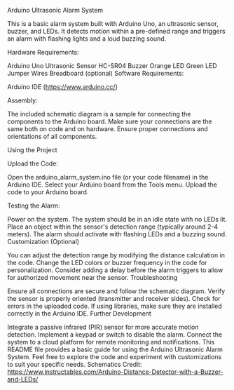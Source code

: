 Arduino Ultrasonic Alarm System

This is a basic alarm system built with Arduino Uno, an ultrasonic sensor, buzzer, and LEDs. It detects motion within a pre-defined range and triggers an alarm with flashing lights and a loud buzzing sound.

Hardware Requirements:

Arduino Uno
Ultrasonic Sensor HC-SR04
Buzzer
Orange LED
Green LED
Jumper Wires
Breadboard (optional)
Software Requirements:

Arduino IDE (https://www.arduino.cc/)

Assembly:

The included schematic diagram is a sample for connecting the components to the Arduino board. Make sure your connections
are the same both on code and on hardware.
Ensure proper connections and orientations of all components.


Using the Project

Upload the Code:

Open the arduino_alarm_system.ino file (or your code filename) in the Arduino IDE.
Select your Arduino board from the Tools menu.
Upload the code to your Arduino board.


Testing the Alarm:

Power on the system.
The system should be in an idle state with no LEDs lit.
Place an object within the sensor's detection range (typically around 2-4 meters).
The alarm should activate with flashing LEDs and a buzzing sound.
Customization (Optional)

You can adjust the detection range by modifying the distance calculation in the code.
Change the LED colors or buzzer frequency in the code for personalization.
Consider adding a delay before the alarm triggers to allow for authorized movement near the sensor.
Troubleshooting

Ensure all connections are secure and follow the schematic diagram.
Verify the sensor is properly oriented (transmitter and receiver sides).
Check for errors in the uploaded code.
If using libraries, make sure they are installed correctly in the Arduino IDE.
Further Development

Integrate a passive infrared (PIR) sensor for more accurate motion detection.
Implement a keypad or switch to disable the alarm.
Connect the system to a cloud platform for remote monitoring and notifications.
This README file provides a basic guide for using the Arduino Ultrasonic Alarm System. Feel free to explore the code and experiment with customizations to suit your specific needs. 
Schematics Credit: https://www.instructables.com/Arduino-Distance-Detector-with-a-Buzzer-and-LEDs/
